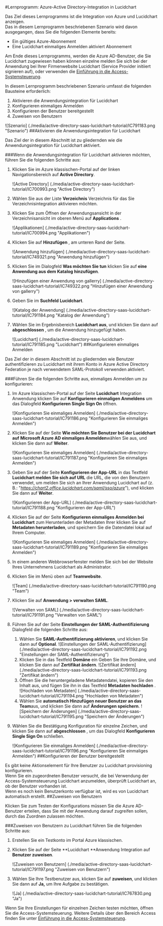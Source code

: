 <properties 
    pageTitle="Lernprogramm: Azure-Active Directory-Integration in Lucidchart | Microsoft Azure" 
    description="Informationen Sie zur Verwendung von Lucidchart mit Azure Active Directory einmaliges Anmelden, automatisierte Bereitstellung und mehr aktivieren!" 
    services="active-directory" 
    authors="jeevansd"  
    documentationCenter="na" 
    manager="femila"/>
<tags 
    ms.service="active-directory" 
    ms.devlang="na" 
    ms.topic="article" 
    ms.tgt_pltfrm="na" 
    ms.workload="identity" 
    ms.date="09/29/2016" 
    ms.author="jeedes" />

#<a name="tutorial-azure-active-directory-integration-with-lucidchart"></a>Lernprogramm: Azure-Active Directory-Integration in Lucidchart
  
Das Ziel dieses Lernprogramms ist die Integration von Azure und Lucidchart anzeigen.  
Das in diesem Lernprogramm beschriebenen Szenario wird davon ausgegangen, dass Sie die folgenden Elemente bereits:

-   Ein gültiges Azure-Abonnement
-   Eine Lucidchart einmaliges Anmelden aktiviert Abonnement
  
Am Ende dieses Lernprogramms, werden die Azure AD-Benutzer, die Sie Lucidchart zugewiesen haben können einzelne melden Sie sich bei der Anwendung bei Ihrer Firmenwebsite Lucidchart (Service Provider initiiert signieren auf), oder verwenden die [Einführung in die Access-Systemsteuerung](active-directory-saas-access-panel-introduction.md).
  
In diesem Lernprogramm beschriebenen Szenario umfasst die folgenden Bausteine erforderlich:

1.  Aktivieren die Anwendungsintegration für Lucidchart
2.  Konfigurieren einmaliges Anmelden
3.  Konfigurieren der Benutzer bereitgestellt
4.  Zuweisen von Benutzern

![Szenario] (./media/active-directory-saas-lucidchart-tutorial/IC791183.png "Szenario")
##<a name="enabling-the-application-integration-for-lucidchart"></a>Aktivieren die Anwendungsintegration für Lucidchart
  
Das Ziel der in diesem Abschnitt ist zu gliedernden wie die Anwendungsintegration für Lucidchart aktiviert.

###<a name="to-enable-the-application-integration-for-lucidchart-perform-the-following-steps"></a>Wenn die Anwendungsintegration für Lucidchart aktivieren möchten, führen Sie die folgenden Schritte aus:

1.  Klicken Sie im Azure klassischen-Portal auf der linken Navigationsbereich auf **Active Directory**.

    ![Active Directory] (./media/active-directory-saas-lucidchart-tutorial/IC700993.png "Active Directory")

2.  Wählen Sie aus der Liste **Verzeichnis** Verzeichnis für das Sie Verzeichnisintegration aktivieren möchten.

3.  Klicken Sie zum Öffnen der Anwendungsansicht in der Verzeichnisansicht im oberen Menü auf **Applications** .

    ![Applikationen] (./media/active-directory-saas-lucidchart-tutorial/IC700994.png "Applikationen")

4.  Klicken Sie auf **Hinzufügen** , am unteren Rand der Seite.

    ![Anwendung hinzufügen] (./media/active-directory-saas-lucidchart-tutorial/IC749321.png "Anwendung hinzufügen")

5.  Klicken Sie im Dialogfeld **Was möchten Sie tun** klicken Sie auf **eine Anwendung aus dem Katalog hinzufügen**.

    ![Hinzufügen einer Anwendung von gallerry] (./media/active-directory-saas-lucidchart-tutorial/IC749322.png "Hinzufügen einer Anwendung von gallerry")

6.  Geben Sie im **Suchfeld** **Lucidchart**.

    ![Katalog der Anwendung] (./media/active-directory-saas-lucidchart-tutorial/IC791184.png "Katalog der Anwendung")

7.  Wählen Sie im Ergebnisbereich **Lucidchart aus**, und klicken Sie dann auf **abgeschlossen** , um die Anwendung hinzugefügt haben.

    ![Lucidchart] (./media/active-directory-saas-lucidchart-tutorial/IC791185.png "Lucidchart")
##<a name="configuring-single-sign-on"></a>Konfigurieren einmaliges Anmelden
  
Das Ziel der in diesem Abschnitt ist zu gliedernden wie Benutzer authentifizieren zu Lucidchart mit ihrem Konto in Azure Active Directory Federation je nach verwendetem SAML-Protokoll verwenden aktiviert.

###<a name="to-configure-single-sign-on-perform-the-following-steps"></a>Führen Sie die folgenden Schritte aus, einmaliges Anmelden um zu konfigurieren:

1.  Im Azure klassischen-Portal auf der Seite **Lucidchart** Integration Anwendung klicken Sie auf **Konfigurieren einmaligen Anmeldens** um das Dialogfeld **Konfigurieren Single Sign On** öffnen.

    ![Konfigurieren Sie einmaliges Anmelden] (./media/active-directory-saas-lucidchart-tutorial/IC791186.png "Konfigurieren Sie einmaliges Anmelden")

2.  Klicken Sie auf der Seite **Wie möchten Sie Benutzer bei der Lucidchart auf** **Microsoft Azure AD einmaliges Anmelden**wählen Sie aus, und klicken Sie dann auf **Weiter**.

    ![Konfigurieren Sie einmaliges Anmelden] (./media/active-directory-saas-lucidchart-tutorial/IC791187.png "Konfigurieren Sie einmaliges Anmelden")

3.  Geben Sie auf der Seite **Konfigurieren der App-URL** in das Textfeld **Lucidchart melden Sie sich auf URL** die URL, die von den Benutzern verwendet, um melden Sie sich an Ihrer Anwendung Lucidchart auf (z. B.: "*https://chart2.office.lucidchart.com/saml/sso/azure*"), und klicken Sie dann auf **Weiter**.

    ![Konfigurieren der App-URL] (./media/active-directory-saas-lucidchart-tutorial/IC791188.png "Konfigurieren der App-URL")

4.  Klicken Sie auf der Seite **Konfigurieren einmaliges Anmelden bei Lucidchart** zum Herunterladen der Metadaten Ihrer klicken Sie auf **Metadaten herunterladen**, und speichern Sie die Datendatei lokal auf Ihrem Computer.

    ![Konfigurieren Sie einmaliges Anmelden] (./media/active-directory-saas-lucidchart-tutorial/IC791189.png "Konfigurieren Sie einmaliges Anmelden")

5.  In einem anderen Webbrowserfenster melden Sie sich bei der Website Ihres Unternehmens Lucidchart als Administrator.

6.  Klicken Sie im Menü oben auf **Teamwebsite**.

    ![Team] (./media/active-directory-saas-lucidchart-tutorial/IC791190.png "Team")

7.  Klicken Sie auf **Anwendung \> verwalten SAML**.

    ![Verwalten von SAML] (./media/active-directory-saas-lucidchart-tutorial/IC791191.png "Verwalten von SAML")

8.  Führen Sie auf der Seite **Einstellungen der SAML-Authentifizierung** Dialogfeld die folgenden Schritte aus:

    1.  Wählen Sie **SAML-Authentifizierung aktivieren**, und klicken Sie dann auf **Optional**.
        ![Einstellungen der SAML-Authentifizierung] (./media/active-directory-saas-lucidchart-tutorial/IC791192.png "Einstellungen der SAML-Authentifizierung")
    2.  Klicken Sie in das Textfeld **Domäne** ein Geben Sie Ihre Domäne, und klicken Sie dann auf **Zertifikat ändern**.
        ![Zertifikat ändern] (./media/active-directory-saas-lucidchart-tutorial/IC791193.png "Zertifikat ändern")
    3.  Öffnen Sie die heruntergeladene Metadatendatei, kopieren Sie den Inhalt aus, und fügen Sie ihn in das Textfeld **Metadaten hochladen** .
        ![Hochladen von Metadaten] (./media/active-directory-saas-lucidchart-tutorial/IC791194.png "Hochladen von Metadaten")
    4.  Wählen Sie **automatisch Hinzufügen neuer Benutzer an das Team**aus, und klicken Sie dann auf **Änderungen speichern**.
        ![Speichern der Änderungen] (./media/active-directory-saas-lucidchart-tutorial/IC791195.png "Speichern der Änderungen")

9.  Wählen Sie die Bestätigung Konfiguration für einzelne Zeichen, und klicken Sie dann auf **abgeschlossen** , um das Dialogfeld **Konfigurieren Single Sign On** schließen.

    ![Konfigurieren Sie einmaliges Anmelden] (./media/active-directory-saas-lucidchart-tutorial/IC791196.png "Konfigurieren Sie einmaliges Anmelden")
##<a name="configuring-user-provisioning"></a>Konfigurieren der Benutzer bereitgestellt
  
Es gibt keine Aktionselement für Ihre Benutzer zu Lucidchart provisioning konfigurieren.  
Wenn Sie ein zugeordneten Benutzer versucht, die bei Verwendung der Access-Systemsteuerung Lucidchart anzumelden, überprüft Lucidchart an, ob der Benutzer vorhanden ist.  
Wenn es noch kein Benutzerkonto verfügbar ist, wird es von Lucidchart automatisch erstellt.
##<a name="assigning-users"></a>Zuweisen von Benutzern
  
Klicken Sie zum Testen der Konfigurations müssen Sie die Azure AD-Benutzer erteilen, dass Sie mit der Anwendung darauf zugreifen sollen, durch das Zuordnen zulassen möchten.

###<a name="to-assign-users-to-lucidchart-perform-the-following-steps"></a>Zuweisen von Benutzern zu Lucidchart führen Sie die folgenden Schritte aus:

1.  Erstellen Sie ein Testkonto im Portal Azure klassischen.

2.  Klicken Sie auf der Seite **Lucidchart **Anwendung Integration auf **Benutzer zuweisen**.

    ![Zuweisen von Benutzern] (./media/active-directory-saas-lucidchart-tutorial/IC791197.png "Zuweisen von Benutzern")

3.  Wählen Sie Ihre Testbenutzer aus, klicken Sie auf **zuweisen**, und klicken Sie dann auf **Ja,** um Ihre Aufgabe zu bestätigen.

    ![Ja] (./media/active-directory-saas-lucidchart-tutorial/IC767830.png "Ja")
  
Wenn Sie Ihre Einstellungen für einzelnen Zeichen testen möchten, öffnen Sie die Access-Systemsteuerung. Weitere Details über den Bereich Access finden Sie unter [Einführung in die Access-Systemsteuerung](active-directory-saas-access-panel-introduction.md).